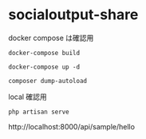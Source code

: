 # socialoutput-share


docker compose は確認用
```
docker-compose build
```
```
docker-compose up -d
```
```
composer dump-autoload
```

local 確認用
```
php artisan serve
```
http://localhost:8000/api/sample/hello
